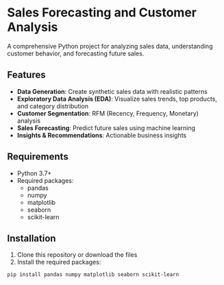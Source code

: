 # Sales Forecasting and Customer Analysis

A comprehensive Python project for analyzing sales data, understanding customer behavior, and forecasting future sales.

## Features

- **Data Generation**: Create synthetic sales data with realistic patterns
- **Exploratory Data Analysis (EDA)**: Visualize sales trends, top products, and category distribution
- **Customer Segmentation**: RFM (Recency, Frequency, Monetary) analysis
- **Sales Forecasting**: Predict future sales using machine learning
- **Insights & Recommendations**: Actionable business insights

## Requirements

- Python 3.7+
- Required packages:
  - pandas
  - numpy
  - matplotlib
  - seaborn
  - scikit-learn

## Installation

1. Clone this repository or download the files
2. Install the required packages:

```bash
pip install pandas numpy matplotlib seaborn scikit-learn